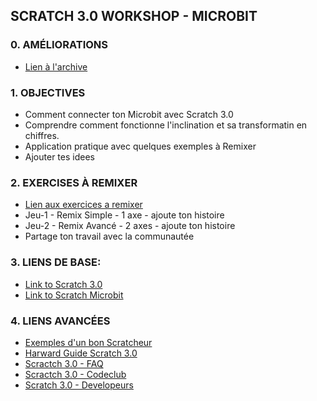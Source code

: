 ## SCRATCH 3.0 WORKSHOP - MICROBIT 

### 0. AMÉLIORATIONS
* [Lien à l'archive](https://github.com/bernatferragut/Scratch3.0-Atelier/blob/master/INDEX.md)

### 1. OBJECTIVES
* Comment connecter ton Microbit avec Scratch 3.0
* Comprendre comment fonctionne l'inclination et sa transformatin en chiffres.
* Application pratique avec quelques exemples à Remixer
* Ajouter tes idees

### 2. EXERCISES À REMIXER
* [Lien aux exercices a remixer](https://scratch.mit.edu/studios/5830403/)
* Jeu-1 - Remix Simple - 1 axe - ajoute ton histoire
* Jeu-2 - Remix Avancé - 2 axes - ajoute ton histoire
* Partage ton travail avec la communautée


### 3. LIENS DE BASE:
* [Link to Scratch 3.0](https://scratch.mit.edu/)
* [Link to Scratch Microbit](https://scratch.mit.edu/microbit)

### 4. LIENS AVANCÉES
* [Exemples d'un bon Scratcheur](http://scratched.gse.harvard.edu/guide/)
* [Harward Guide Scratch 3.0](http://scratched.gse.harvard.edu/guide/)
* [Scractch 3.0 - FAQ](https://scratch.mit.edu/info/faq#scratch3)
* [Scractch 3.0 - Codeclub](https://projects.raspberrypi.org/en/codeclub/microbit)
* [Scratch 3.0 - Developeurs](github.com/llk)
